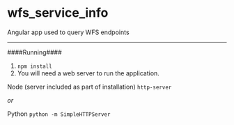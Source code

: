 # wfs_service_info
Angular app used to query WFS endpoints

***

####Running####

1. ```npm install```
2. You will need a web server to run the application.  

Node (server included as part of installation)
```http-server ```

*or*

Python
```python -m SimpleHTTPServer```
  
